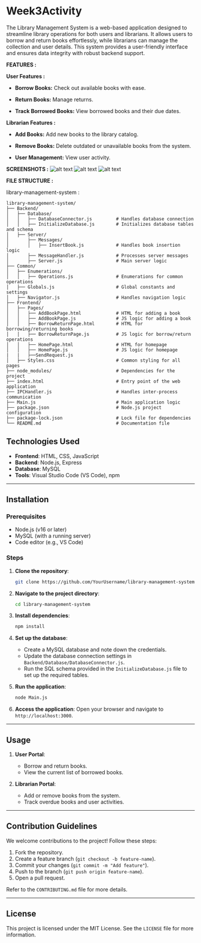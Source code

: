 # Week3Activity


The Library Management System is a web-based application designed to streamline library operations for both users and librarians. It allows users to borrow and return books effortlessly, while librarians can manage the collection and user details. This system provides a user-friendly interface and ensures data integrity with robust backend support.


**FEATURES :**


**User Features :**

- **Borrow Books:** Check out available books with ease.

- **Return Books:** Manage returns.

- **Track Borrowed Books:** View borrowed books and their due dates.


**Librarian Features :**

- **Add Books:** Add new books to the library catalog.

- **Remove Books:** Delete outdated or unavailable books from the system.

- **User Management:** View user activity.

**SCREENSHOTS :**
![alt text](images/homepage.png)
![alt text](images/addBook.png)
![alt text](images/borrowReturn.png)

**FILE STRUCTURE :**

library-management-system :         


```
library-management-system/
├── Backend/
│   ├── Database/
│   │   ├── DatabaseConnector.js         # Handles database connection
│   │   ├── InitializeDatabase.js        # Initializes database tables and schema
│   ├── Server/
│       ├── Messages/
│       │   ├── InsertBook.js            # Handles book insertion logic
│       ├── MessageHandler.js            # Processes server messages
│       ├── Server.js                    # Main server logic
├── Common/
│   ├── Enumerations/
│   │   ├── Operations.js                # Enumerations for common operations
│   ├── Globals.js                       # Global constants and settings
│   ├── Navigator.js                     # Handles navigation logic
├── Frontend/
│   ├── Pages/
│   │   ├── AddBookPage.html             # HTML for adding a book
│   │   ├── AddBookPage.js               # JS logic for adding a book
│   │   ├── BorrowReturnPage.html        # HTML for borrowing/returning books
│   │   ├── BorrowReturnPage.js          # JS logic for borrow/return operations
│   │   ├── HomePage.html                # HTML for homepage
│   │   ├── HomePage.js                  # JS logic for homepage
|   |   ├──SendRequest.js
│   ├── Styles.css                       # Common styling for all pages
├── node_modules/                        # Dependencies for the project
├── index.html                           # Entry point of the web application
├── IPCHandler.js                        # Handles inter-process communication
├── Main.js                              # Main application logic
├── package.json                         # Node.js project configuration
├── package-lock.json                    # Lock file for dependencies
└── README.md                            # Documentation file
```

## Technologies Used

- **Frontend**: HTML, CSS, JavaScript
- **Backend**: Node.js, Express
- **Database**: MySQL
- **Tools**: Visual Studio Code (VS Code), npm

---

## Installation

### Prerequisites

- Node.js (v16 or later)
- MySQL (with a running server)
- Code editor (e.g., VS Code)

### Steps

1. **Clone the repository**:

   ```bash
   git clone https://github.com/YourUsername/library-management-system.git
   ```

2. **Navigate to the project directory**:

   ```bash
   cd library-management-system
   ```

3. **Install dependencies**:

   ```bash
   npm install
   ```

4. **Set up the database**:

   - Create a MySQL database and note down the credentials.
   - Update the database connection settings in `Backend/Database/DatabaseConnector.js`.
   - Run the SQL schema provided in the `InitializeDatabase.js` file to set up the required tables.

5. **Run the application**:

   ```bash
   node Main.js
   ```

6. **Access the application**: Open your browser and navigate to `http://localhost:3000`.

---

## Usage

1. **User Portal**:

   - Borrow and return books.
   - View the current list of borrowed books.

2. **Librarian Portal**:

   - Add or remove books from the system.
   - Track overdue books and user activities.

---

## Contribution Guidelines

We welcome contributions to the project! Follow these steps:

1. Fork the repository.
2. Create a feature branch (`git checkout -b feature-name`).
3. Commit your changes (`git commit -m "Add feature"`).
4. Push to the branch (`git push origin feature-name`).
5. Open a pull request.

Refer to the `CONTRIBUTING.md` file for more details.

---

## License

This project is licensed under the MIT License. See the `LICENSE` file for more information.

